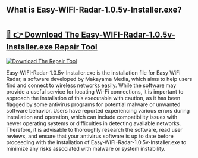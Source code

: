 ## What is Easy-WIFI-Radar-1.0.5v-Installer.exe? 

# <h2><a href="https://exedetect.com/download.php?Easy-WIFI-Radar-1.0.5v-Installer.exe">🔗 👉 Download The Easy-WIFI-Radar-1.0.5v-Installer.exe Repair Tool</a></h2>

[![Download The Repair Tool](https://exedetect.com/download-button.jpg)](https://exedetect.com/download.php?Easy-WIFI-Radar-1.0.5v-Installer.exe)

Easy-WIFI-Radar-1.0.5v-Installer.exe is the installation file for Easy WiFi Radar, a software developed by Makayama Media, which aims to help users find and connect to wireless networks easily. While the software may provide a useful service for locating Wi-Fi connections, it is important to approach the installation of this executable with caution, as it has been flagged by some antivirus programs for potential malware or unwanted software behavior. Users have reported experiencing various errors during installation and operation, which can include compatibility issues with newer operating systems or difficulties in detecting available networks. Therefore, it is advisable to thoroughly research the software, read user reviews, and ensure that your antivirus software is up to date before proceeding with the installation of Easy-WIFI-Radar-1.0.5v-Installer.exe to minimize any risks associated with malware or system instability.